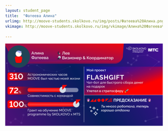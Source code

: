 ```yaml
---
layout: student_page
title:  "Фатеева Алина"
urlimg: http://moove-students.skolkovo.ru/img/posts/Фатеева%20Алина.png
vkimage: http://moove-students.skolkovo.ru/img/vkimage/Алина%20Фатеева%20для%20Вк.png

---
```

<img class="img-fluid" src="/img/posts/Фатеева Алина.png" alt="moove-1">
